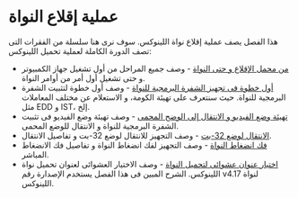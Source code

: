 # عملية إقلاع النواة
هذا الفصل يصف عملية إقلاع نواة اللينوكس. سوف نرى هنا سلسلة من الفقرات التى تصف الدورة الكاملة لعملية تحميل اللينوكس:
* [من محمل الإقلاع و حتى النواة](linux-bootstrap-1.md) - وصف جميع المراحل من أول تشغيل جهاز الكمبيوتر و حتى تشغيل أول أمر من أوامر النواة.
* [أول خطوة فى تجهيز الشفرة البرمجية للنواة](linux-bootstrap-2.md) - وصف أول خطوة لتثبيت الشفرة البرمجية للنواة. حيث سنتعرف على تهيئة الكومة، و الاستعلام عن مختلف المعاملات مثل EDD و IST، إلخ.
* [تهيئة وضع الفيديو و الانتقال إلى الوضح المحمى](linux-bootstrap-3.md) - وصف تهيئة وضع الفيديو فى تثبيت الشفرة البرمجية للنواة و الانتقال للوضع المحمى.
* [الانتقال لوضع 32-بت](linux-bootstrap-4.md) - وصف التجهيز للانتقال لوضع 32-بت و تفاصيل الانتقال.
* [فك انضغاط النواة](linux-bootstrap-5.md) - وصف التجهيز لفك انضغاط النواة و تفاصيل فك الانضغاط المباشر.
* [اختيار عنوان عشوائى لتحميل النواة](linux-bootstrap-6.md)  - وصف الاختيار العشوائى لعنوان تحميل نواة اللينوكس.
الشرح المبين فى هذا الفصل يستخدم اﻹصدارة رقم v4.17 لنواة اللينوكس.

